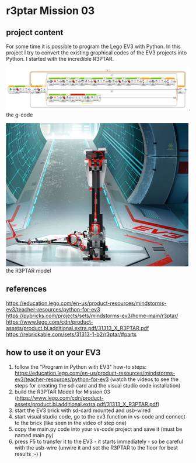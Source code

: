 # r3ptar Mission 03
## project content

For some time it is possible to program the Lego EV3 with Python.
In this project I try to convert the existing graphical codes of the EV3 projects into Python. 
I started with the incredible R3PTAR. 
<br>
<p><img src=https://github.com/Chrisontour/r3ptar03/blob/master/r3ptar_code.png>
the g-code<br></p>
<p><img src=https://github.com/Chrisontour/r3ptar03/blob/master/r3ptar_model.png width="500">
<br>the R3PTAR model</p>

## references
https://education.lego.com/en-us/product-resources/mindstorms-ev3/teacher-resources/python-for-ev3
https://pybricks.com/projects/sets/mindstorms-ev3/home-main/r3ptar/ <br>
https://www.lego.com/cdn/product-assets/product.bi.additional.extra.pdf/31313_X_R3PTAR.pdf
https://rebrickable.com/sets/31313-1-b2/r3ptar/#parts <br>

## how to use it on your EV3
1. follow the "Program in Python with EV3" how-to steps: https://education.lego.com/en-us/product-resources/mindstorms-ev3/teacher-resources/python-for-ev3
(watch the videos to see the steps for creating the sd-card and the visual studio code installation)
2. build the R3PTAR Modell for Mission 03 (https://www.lego.com/cdn/product-assets/product.bi.additional.extra.pdf/31313_X_R3PTAR.pdf) 
3. start the EV3 brick with sd-card mounted and usb-wired
4. start visual studio code, go to the ev3 function in vs-code and connect to the brick (like seen in the video of step one)
5. copy the main.py code into your vs-code project and save it (must be named main.py)
6. press F5 to transfer it to the EV3 - it starts immediately - so be careful with the usb-wire (unwire it and set the R3PTAR to the floor for best results ;-) ) 
